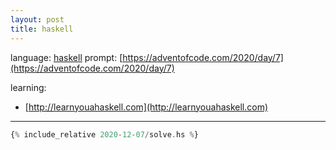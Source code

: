 ```yaml
---
layout: post
title: haskell
---
```


language: [haskell](https://www.haskell.org)
prompt: [https://adventofcode.com/2020/day/7](https://adventofcode.com/2020/day/7)

learning:
- [http://learnyouahaskell.com](http://learnyouahaskell.com)

---

```haskell
{% include_relative 2020-12-07/solve.hs %}
```

